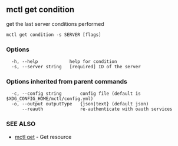 [Auto generated by spf13/cobra]: <>

## mctl get condition

get the last server conditions performed

```
mctl get condition -s SERVER [flags]
```

### Options

```
  -h, --help            help for condition
  -s, --server string   [required] ID of the server
```

### Options inherited from parent commands

```
  -c, --config string       config file (default is $XDG_CONFIG_HOME/mctl/config.yml)
  -o, --output outputType   {json|text} (default json)
      --reauth              re-authenticate with oauth services
```

### SEE ALSO

* [mctl get](mctl_get.md)	 - Get resource

